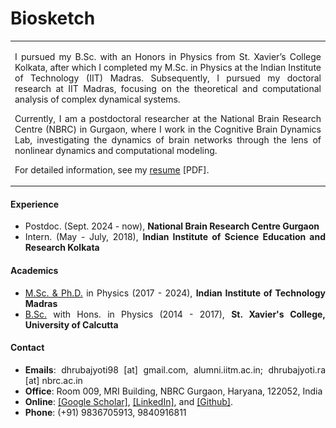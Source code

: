# Biosketch

<style>
@media screen and (max-width: 1220px) {
  td.example1 {
    display: none;
  }
}
</style>

<table>
<tr>
<td class="example1"><img src="img/dp.jpeg" width="1100"></td>
<td>
<p align="justify" style="font-size:14px">I pursued my B.Sc. with an Honors in Physics from St. Xavier’s College Kolkata, after which I completed my M.Sc. in Physics at the Indian Institute of Technology (IIT) Madras. Subsequently, I pursued my doctoral research at IIT Madras, focusing on the theoretical and computational analysis of complex dynamical systems.</p>
<p align="justify" style="font-size:14px">Currently, I am a postdoctoral researcher at the National Brain Research Centre (NBRC) in Gurgaon, where I work in the Cognitive Brain Dynamics Lab, investigating the dynamics of brain networks through the lens of nonlinear dynamics and computational modeling.</p>
<p align="justify" style="font-size:14px">For detailed information, see my <a href="https://drive.google.com/file/d/1pDmqyZtTw7QiOCLzVDtpZioT9_SFtdWR/view">resume</a> [PDF].</p>
</td>
</tr>
</table>

#### Experience

<ul align="justify" style="font-size:14px">
<li> Postdoc. (Sept. 2024 - now), <b>National Brain Research Centre Gurgaon</b>
<li> Intern. (May - July, 2018), <b>Indian Institute of Science Education and Research Kolkata</b>
</ul>

#### Academics

<ul align="justify" style="font-size:14px">
<li> <a href="/PhD/index.html">M.Sc. & Ph.D.</a> in Physics (2017 - 2024), <b>Indian Institute of Technology Madras</b>
<li> <a href="https://drive.google.com/file/d/1kzH1EiCFbbcnvpbOTWJMMhiCC53tkvDD/view?usp=sharing">B.Sc.</a> with Hons. in Physics (2014 - 2017), <b>St. Xavier's College, University of Calcutta</b>
</ul>

#### Contact

<ul align="justify" style="font-size:14px">
<li><b>Emails</b>: dhrubajyoti98 [at] gmail.com, alumni.iitm.ac.in; dhrubajyoti.ra [at] nbrc.ac.in
<li><b>Office</b>: Room 009, MRI Building, NBRC Gurgaon, Haryana, 122052, India
<li><b>Online</b>: <a href="https://scholar.google.co.in/citations?user=2OR7h7kAAAAJ&hl=en">[Google Scholar]</a>, <a href="https://www.linkedin.com/in/dhrubajyoti-biswas/">[LinkedIn]</a>, and <a href="https://github.com/dhrubajyoti98">[Github]</a>.
<li><b>Phone</b>: (+91) 9836705913, 9840916811
</ul>
